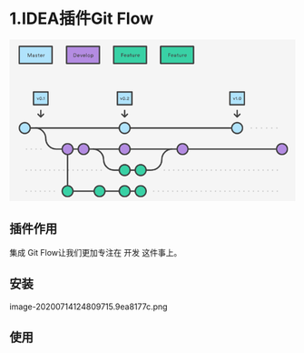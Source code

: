 # 1.IDEA插件Git Flow
![](/static/image/1_uUpzVOpdFw5V-tJ_YvgFmA.26e56be6.png)
## 插件作用
集成 Git Flow让我们更加专注在 开发 这件事上。
## 安装
image-20200714124809715.9ea8177c.png
## 使用